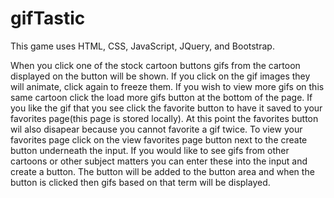 # gifTastic

This game uses HTML, CSS, JavaScript, JQuery, and Bootstrap.

When you click one of the stock cartoon buttons gifs from the cartoon displayed on the button will be shown. If you click on the gif images they will animate, click again to freeze them. If you wish to view more gifs on this same cartoon click the load more gifs button at the bottom of the page. If you like the gif that you see click the favorite button to have it saved to your favorites page(this page is stored locally). At this point the favorites button wil also disapear because you cannot favorite a gif twice. To view your favorites page click on the view favorites page button next to the create button underneath the input. If you would like to see gifs from other cartoons or other subject matters you can enter these into the input and create a button. The button will be added to the button area and when the button is clicked then gifs based on that term will be displayed.

